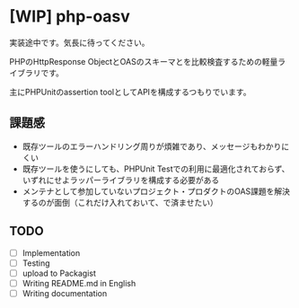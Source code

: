 # [WIP] php-oasv

実装途中です。気長に待ってください。

PHPのHttpResponse ObjectとOASのスキーマとを比較検査するための軽量ライブラリです。

主にPHPUnitのassertion toolとしてAPIを構成するつもりでいます。

## 課題感

- 既存ツールのエラーハンドリング周りが煩雑であり、メッセージもわかりにくい
- 既存ツールを使うにしても、PHPUnit Testでの利用に最適化されておらず、いずれにせよラッパーライブラリを構成する必要がある
- メンテナとして参加していないプロジェクト・プロダクトのOAS課題を解決するのが面倒（これだけ入れておいて、で済ませたい）

## TODO

- [ ] Implementation
- [ ] Testing
- [ ] upload to Packagist
- [ ] Writing README.md in English
- [ ] Writing documentation
